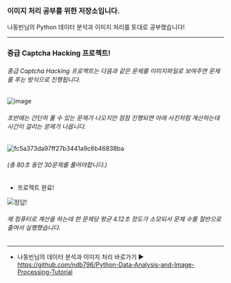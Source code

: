 ### 이미지 처리 공부를 위한 저장소입니다.

나동빈님의 Python 데이터 분석과 이미지 처리를 토대로 공부했습니다!


---

###  중급 Captcha Hacking 프로젝트!


###### 중급 Captcha Hacking 프로젝트는 다음과 같은 문제를 이미지파일로 보여주면 문제를 푸는 방식으로 진행됩니다.

![image](https://user-images.githubusercontent.com/68139415/117544688-83865c80-b05d-11eb-8593-c07026178f32.png)


 
###### 초반에는 간단히 풀 수 있는 문제가 나오지만 점점 진행되면 아래 사진처럼 계산하는데 시간이 걸리는 문제가 나옵니다.
 

  ![fc5a373da97ff27b3441a9c6b46838ba](https://user-images.githubusercontent.com/68139415/117544181-2689a700-b05b-11eb-8c40-22adc2d0b008.png)




###### (총 80초 동안 30문제를 풀어야합니다.)


- 프로젝트 완료!

 ![정답!](https://user-images.githubusercontent.com/68139415/117444255-2b276000-af74-11eb-8cc8-e393ee749d31.PNG)

###### 제 컴퓨터로 계산을 하는데 한 문제당 펑균 4.12초 정도가 소모되서 문제 수를 절반으로 줄여서 실행했습니다.

---



- 나동빈님의 데이터 분석과 이미지 처리 바로가기 ▶ https://github.com/ndb796/Python-Data-Analysis-and-Image-Processing-Tutorial

